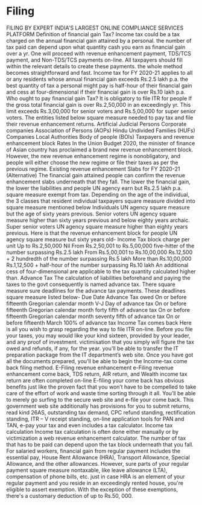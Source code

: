# Filing
FILING BY EXPERT INDIA'S LARGEST ONLINE COMPLIANCE SERVICES PLATFORM
Definition of financial gain Tax?
Income tax could be a tax charged on the annual financial gain attained by a personal. the number of tax paid can depend upon what quantity cash you earn as financial gain over a yr. One will proceed with revenue enhancement payment, TDS/TCS payment, and Non-TDS/TCS payments on-line. All taxpayers should fill within the relevant details to create these payments. the whole method becomes straightforward and fast.
Income tax for FY 2020-21 applies to all or any residents whose annual financial gain exceeds Rs.2.5 lakh p.a. the best quantity of tax a personal might pay is half-hour of their financial gain and cess at four-dimensional if their financial gain is over Rs.10 lakh p.a.
Who ought to pay financial gain Tax?
It is obligatory to file ITR for people If the gross total financial gain is over Rs.2,50,000 in an exceedingly yr. This limit exceeds Rs.3,00,000 for senior voters and Rs.5,00,000 for super senior voters. The entities listed below square measure needed to pay tax and file their revenue enhancement returns.
Artificial Judicial Persons
Corporate companies
Association of Persons (AOPs)
Hindu Undivided Families (HUFs)
Companies
Local Authorities
Body of people (BOIs)
Taxpayers and revenue enhancement block Rates
In the Union Budget 2020, the minister of finance of Asian country has proclaimed a brand new revenue enhancement block. However, the new revenue enhancement regime is nonobligatory, and people will either choose the new regime or file their taxes as per the previous regime.
Existing revenue enhancement Slabs for FY 2020-21 (Alternative)
The financial gain attained people can confirm the revenue enhancement slabs underneath that they fall. The lower the financial gain, the lower the liabilities and people UN agency earn but Rs.2.5 lakh p.a. square measure exempt from tax.
Depending on the age of the individual, the 3 classes that resident individual taxpayers square measure divided into square measure mentioned below
Individuals UN agency square measure but the age of sixty years previous.
Senior voters UN agency square measure higher than sixty years previous and below eighty years archaic.
Super senior voters UN agency square measure higher than eighty years previous.
Here is that the revenue enhancement block for people UN agency square measure but sixty years old-
Income Tax block charge per unit
Up to Rs.2,50,000 Nil
From Rs.2,50,001  to Rs.5,00,000 five-hitter of the number surpassing Rs.2.5 lakh
From Rs.5,00,001 
to  Rs.10,00,000 Rs.12,500 + 2 hundredth of the number surpassing Rs.5 lakh
More than Rs.10,00,000 Rs.1,12,500 + half-hour of the number surpassing Rs.10 lakh
An additional cess of four-dimensional are applicable to the tax quantity calculated higher than.
Advance Tax
The calculation of liabilities beforehand and paying the taxes to the govt consequently is named advance tax. There square measure sure deadlines for the advance tax payments. These deadlines square measure listed below-
Due Date Advance Tax owed
On or before fifteenth Gregorian calendar month V-J Day of advance tax
On or before fifteenth Gregorian calendar month forty fifth of advance tax
On or before fifteenth Gregorian calendar month seventy fifth of advance tax
On or before fifteenth March 100% of advance tax
Income Tax comes back
Here is all you wish to grasp regarding the way to file ITR on-line. Before you file your taxes, you may would like your kind sixteen, provided by your leader, and any proof of investment. victimisation that you simply will figure the tax owed and refunds, if any, for the year. you'll be able to transfer the IT preparation package from the IT department’s web site. Once you have got all the documents prepared, you'll be able to begin the Income-tax come back filing method.
E-Filing revenue enhancement
e-Filing revenue enhancement come back, TDS return, AIR return, and Wealth income tax return are often completed on-line E-filing your come back has obvious benefits just like the proven fact that you won’t have to be compelled to take care of the effort of work and waste time sorting through it all. You’ll be able to merely go surfing to the secure web site and e-file your come back.
This government web site additionally has provisions for you to submit returns, read kind 26AS, outstanding tax demand, CPC refund standing, rectification standing, ITR – V receipt standing, on-line application tools for PAN and TAN, e-pay your tax and even includes a tax calculator.
Income tax calculation
Income tax calculation is often done either manually or by victimization a web revenue enhancement calculator. The number of tax that has to be paid can depend upon the tax block underneath that you fall. For salaried workers, financial gain from regular payment includes the essential pay, House Rent Allowance (HRA), Transport Allowance, Special Allowance, and the other allowances. However, sure parts of your regular payment square measure nontaxable, like leave allowance (LTA), compensation of phone bills, etc. just in case HRA is an element of your regular payment and you reside in an exceedingly rented house, you're eligible to assert exemption. With the exception of these exemptions, there's a customary deduction of up to Rs.50, 000.
